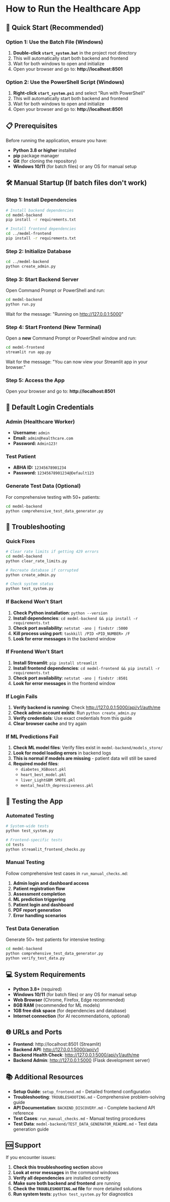# How to Run the Healthcare App

## 🚀 Quick Start (Recommended)

### Option 1: Use the Batch File (Windows)
1. **Double-click `start_system.bat`** in the project root directory
2. This will automatically start both backend and frontend
3. Wait for both windows to open and initialize
4. Open your browser and go to: **http://localhost:8501**

### Option 2: Use the PowerShell Script (Windows)
1. **Right-click `start_system.ps1`** and select "Run with PowerShell"
2. This will automatically start both backend and frontend
3. Wait for both windows to open and initialize
4. Open your browser and go to: **http://localhost:8501**

## 📋 Prerequisites

Before running the application, ensure you have:
- **Python 3.8 or higher** installed
- **pip** package manager
- **Git** (for cloning the repository)
- **Windows 10/11** (for batch files) or any OS for manual setup

## 🛠️ Manual Startup (If batch files don't work)

### Step 1: Install Dependencies
```bash
# Install backend dependencies
cd medml-backend
pip install -r requirements.txt

# Install frontend dependencies
cd ../medml-frontend
pip install -r requirements.txt
```

### Step 2: Initialize Database
```bash
cd ../medml-backend
python create_admin.py
```

### Step 3: Start Backend Server
Open Command Prompt or PowerShell and run:
```bash
cd medml-backend
python run.py
```
Wait for the message: "Running on http://127.0.0.1:5000"

### Step 4: Start Frontend (New Terminal)
Open a **new** Command Prompt or PowerShell window and run:
```bash
cd medml-frontend
streamlit run app.py
```
Wait for the message: "You can now view your Streamlit app in your browser."

### Step 5: Access the App
Open your browser and go to: **http://localhost:8501**

## 🔑 Default Login Credentials

### Admin (Healthcare Worker)
- **Username:** `admin`
- **Email:** `admin@healthcare.com`
- **Password:** `Admin123!`

### Test Patient
- **ABHA ID:** `12345678901234`
- **Password:** `12345678901234@Default123`

### Generate Test Data (Optional)
For comprehensive testing with 50+ patients:
```bash
cd medml-backend
python comprehensive_test_data_generator.py
```

## 🚨 Troubleshooting

### Quick Fixes
```bash
# Clear rate limits if getting 429 errors
cd medml-backend
python clear_rate_limits.py

# Recreate database if corrupted
python create_admin.py

# Check system status
python test_system.py
```

### If Backend Won't Start
1. **Check Python installation**: `python --version`
2. **Install dependencies**: `cd medml-backend && pip install -r requirements.txt`
3. **Check port availability**: `netstat -ano | findstr :5000`
4. **Kill process using port**: `taskkill /PID <PID_NUMBER> /F`
5. **Look for error messages** in the backend window

### If Frontend Won't Start
1. **Install Streamlit**: `pip install streamlit`
2. **Install frontend dependencies**: `cd medml-frontend && pip install -r requirements.txt`
3. **Check port availability**: `netstat -ano | findstr :8501`
4. **Look for error messages** in the frontend window

### If Login Fails
1. **Verify backend is running**: Check http://127.0.0.1:5000/api/v1/auth/me
2. **Check admin account exists**: Run `python create_admin.py`
3. **Verify credentials**: Use exact credentials from this guide
4. **Clear browser cache** and try again

### If ML Predictions Fail
1. **Check ML model files**: Verify files exist in `medml-backend/models_store/`
2. **Look for model loading errors** in backend logs
3. **This is normal if models are missing** - patient data will still be saved
4. **Required model files**:
   - `diabetes_XGBoost.pkl`
   - `heart_best_model.pkl`
   - `liver_LightGBM SMOTE.pkl`
   - `mental_health_depressiveness.pkl`

## 🧪 Testing the App

### Automated Testing
```bash
# System-wide tests
python test_system.py

# Frontend-specific tests
cd tests
python streamlit_frontend_checks.py
```

### Manual Testing
Follow comprehensive test cases in `run_manual_checks.md`:
1. **Admin login and dashboard access**
2. **Patient registration flow**
3. **Assessment completion**
4. **ML prediction triggering**
5. **Patient login and dashboard**
6. **PDF report generation**
7. **Error handling scenarios**

### Test Data Generation
Generate 50+ test patients for intensive testing:
```bash
cd medml-backend
python comprehensive_test_data_generator.py
python verify_test_data.py
```

## 💻 System Requirements

- **Python 3.8+** (required)
- **Windows 10/11** (for batch files) or any OS for manual setup
- **Web Browser** (Chrome, Firefox, Edge recommended)
- **8GB RAM** (recommended for ML models)
- **1GB free disk space** (for dependencies and database)
- **Internet connection** (for AI recommendations, optional)

## 🌐 URLs and Ports

- **Frontend**: http://localhost:8501 (Streamlit)
- **Backend API**: http://127.0.0.1:5000/api/v1
- **Backend Health Check**: http://127.0.0.1:5000/api/v1/auth/me
- **Backend Admin**: http://127.0.0.1:5000 (Flask development server)

## 📚 Additional Resources

- **Setup Guide**: `setup_frontend.md` - Detailed frontend configuration
- **Troubleshooting**: `TROUBLESHOOTING.md` - Comprehensive problem-solving guide
- **API Documentation**: `BACKEND_DISCOVERY.md` - Complete backend API reference
- **Test Cases**: `run_manual_checks.md` - Manual testing procedures
- **Test Data**: `medml-backend/TEST_DATA_GENERATOR_README.md` - Test data generation guide

## 🆘 Support

If you encounter issues:
1. **Check this troubleshooting section** above
2. **Look at error messages** in the command windows
3. **Verify all dependencies** are installed correctly
4. **Make sure both backend and frontend** are running
5. **Check the `TROUBLESHOOTING.md` file** for more detailed solutions
6. **Run system tests**: `python test_system.py` for diagnostics

